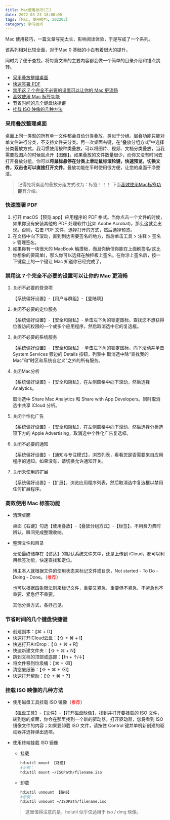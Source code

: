 ```yaml
---
title: Mac使用技巧(三)
date: 2022-03-23 18:00:00
tags: [Mac, 使用技巧, 202203]
category: 学习技巧
---
```


Mac 使用技巧，一篇文章写完太长，影响阅读体验，于是写成了一个系列。

该系列相对比较全面，对于Mac 0 基础的小白有着很大的提升。

同时为了便于查找，将每篇文章的主要内容都会做一个简单的目录介绍和锚点跳转。

- <a href="#target1">采用叠放整理桌面</a>
- <a href="#target2">快速签署 PDF</a>
- <a href="#target3">禁用这 7 个完全不必要的设置可以让你的 Mac 更流畅</a>
- <a href="#target4">高效使用 Mac 标签功能</a>
- <a href="#target5">节省时间的几个键盘快捷键</a>
- <a href="#target6">挂载 ISO 映像的几种方法</a>

<!-- more -->

### <a name="target1">采用叠放整理桌面</a>

桌面上同一类型的所有单一文件都会自动分类叠放，类似于分组。层叠功能只能对单文件进行分类，不支持文件夹分类。再一次桌面右键，在“叠放分组方式”中选择分类叠放方式，我习惯使用按种类叠放，可以将图片、视频、文档分类叠放，当我需要找图片的时候就点开【图像】。如果叠放的文件数量很少，而你又没有时间去打开叠放分组，你可以**将鼠标悬停在分类上滑动鼠标滚轮键，快速预览，切换文件，双击也可以直接打开文件**。叠放功能在平时使用很方便，让您的桌面干净整洁。

> 记得先将桌面的叠放分组方式改为：标签！！！
> 下面<a href="#target4">高效使用Mac标签功能</a>有介绍。

### <a name="target2">快速签署 PDF</a>

1. 打开 macOS【预览.app】应用程序的 PDF 格式。当你点击一个文件的时候，如果你没有安装其他的 PDF 处理软件(比如 Adobe Acrobat)，那么这就会出现。否则，右击 PDF 文件，选择打开的方式，然后选择预览。 
2. 在文档中向下滚动，直到到达需要签名的地方，然后单击工具 > 注释 > 签名 > 管理签名。 
3. 如果你有一块很大的 MacBook 触摸板，而且你确信你能在上面刷签名(这比你想象的要简单)，那么你可以选择在触控板上签名。在你涂上签名后，按一下键盘上的一个键让 Mac 知道你已经完成了。

### <a name="target3">禁用这 7 个完全不必要的设置可以让你的 Mac 更流畅</a>

1. 关闭不必要的登录项

   【系统偏好设置】-【用户与群组】-【登陆项】

2. 关闭不必要的定位服务

   【系统偏好设置】-【安全和隐私】- 单击左下角的锁定图标，查找您不想获得位置访问权限的一个或多个应用程序，然后取消选中它的复选框。

3. 关闭不必要的系统服务

   【系统偏好设置】-【安全和隐私】- 单击左下角的锁定图标，向下滚动并单击 System Services 旁边的 Details 按钮，列表中 取消选中除“查找我的 Mac”和“时区和系统自定义”之外的所有服务。

4. 关闭Mac分析

   【系统偏好设置】-【安全和隐私】，在左侧窗格中向下滚动，然后选择 Analytics。

   取消选中 Share Mac Analytics 和 Share with App Developers。同时取消选中共享 iCloud 分析。

5. 关闭个性化广告

   【系统偏好设置】-【安全和隐私】，在左侧窗格中向下滚动，然后选择分析选项下方的 Apple Advertising，取消选中个性化广告复选框。

6. 关闭不必要的通知

   【系统偏好设置】-【通知与专注模式】，浏览列表，看看您是否需要来自应用程序的通知。如果没有，请切换允许通知开关。

7. 关闭未使用的扩展

   【系统偏好设置】-【扩展】，浏览应用程序列表，然后取消选中复选框以禁用任何扩展程序。

### <a name="target4">高效使用 Mac 标签功能</a>

- 清理桌面

  桌面【右键】勾选【使用叠放】-【叠放分组方式】-【标签】，不用费力费时辨认，瞬间完成整理收纳。

- 整理文件和目录

  无论最终储存在【访达】的默认系统文件夹中，还是上传到 iCloud，都可以利用标签功能，快速查找和定位。

  博主本人就根据文件的使用状态来标记文件或目录，Not started - To Do - Doing - Done。（<span style="color:red;">推荐</span>）

  也可以根据四象限法则来标记文件，重要又紧急、重要但不紧急、不紧急也不重要、紧急但不重要。

  其他分类方式，各抒己见。

### <a name="target5">节省时间的几个键盘快捷键</a>

- 创建副本：【⌘ + D】
- 快速打开iCloud云盘：【⇧ + ⌘ + I】
- 快速打开AirDrop：【⇧ + ⌘ + R】
- 快速新建文件夹：【⇧ + ⌘ + N】
- 跳到文档的顶部或底部：【fn + ↑/↓】
- 将文件移到垃圾桶：【⌘ + ⌫】
- 清空废纸篓：【⇧ + ⌘ + ⌫】
- 快速打开帮助：【⇧ + ⌘ + ?】

### <a name="target6">挂载 ISO 映像的几种方法</a>

- 使用磁盘工具挂载 ISO 镜像（<span style="color:red;">推荐</span>）

  【磁盘工具】-【文件】-【打开磁盘映像】，找到并打开要挂载的 ISO 文件，转到您的桌面，你会在那里找到一个新的驱动器，打开驱动器，您将看到 ISO 镜像文件的内容；如果要卸载 ISO 文件，请按住 Control 键并单机新创建的驱动器并选择弹出选项。

- 使用终端挂载 ISO 镜像

  - 挂载

    ```bash
    hdiutil mount 【路径】
    #示例：
    hdiutil mount ~/ISOPath/filename.iso
    ```

  - 卸载

    ```bash
    hdiutil unmount 【路径】
    #示例：
    hdiutil unmount ~/ISOPath/filename.iso
    ```

  > 这里值得注意的是，hdiutil 似乎仅适用于 iso / dmg 映像。

